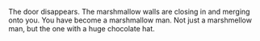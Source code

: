 The door disappears. The marshmallow walls are closing in and merging onto you. You have become a marshmallow man. 
Not just a marshmellow man, but the one with a huge chocolate hat.